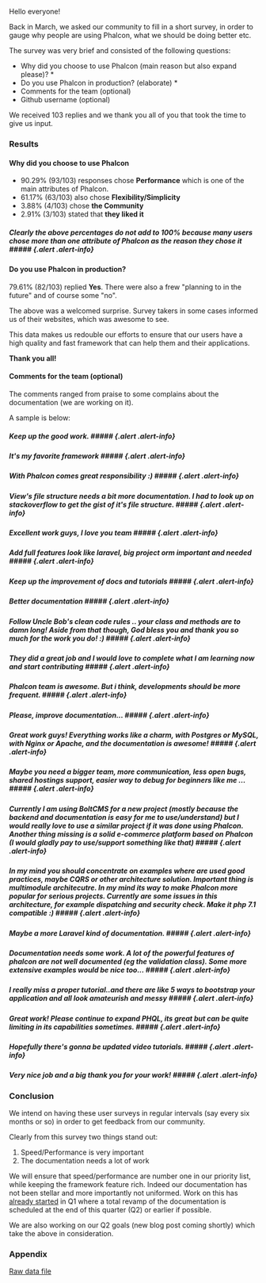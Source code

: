 Hello everyone!

Back in March, we asked our community to fill in a short survey, in order to gauge why people are using Phalcon, what we should be doing better etc.

The survey was very brief and consisted of the following questions:

* Why did you choose to use Phalcon (main reason but also expand please)? *
* Do you use Phalcon in production? (elaborate) *
* Comments for the team (optional)
* Github username (optional)

We received 103 replies and we thank you all of you that took the time to give us input.

### Results
#### Why did you choose to use Phalcon
* 90.29% (93/103) responses chose **Performance** which is one of the main attributes of Phalcon.
* 61.17% (63/103) also chose **Flexibility/Simplicity**
* 3.88% (4/103) chose **the Community**
* 2.91% (3/103) stated that **they liked it**

##### Clearly the above percentages do not add to 100% because many users chose more than one attribute of Phalcon as the reason they chose it ##### {.alert .alert-info}

#### Do you use Phalcon in production?
79.61% (82/103) replied **Yes**. There were also a frew "planning to in the future" and of course some "no".

The above was a welcomed surprise. Survey takers in some cases informed us of their websites, which was awesome to see. 

This data makes us redouble our efforts to ensure that our users have a high quality and fast framework that can help them and their applications.

**Thank you all!**

#### Comments for the team (optional)
The comments ranged from praise to some complains about the documentation (we are working on it).

A sample is below:

##### Keep up the good work. ##### {.alert .alert-info} 
##### It's my favorite framework ##### {.alert .alert-info}
##### With Phalcon comes great responsibility :) ##### {.alert .alert-info}
##### View's file structure needs a bit more documentation. I had to look up on stackoverflow to get the gist of it's file structure. ##### {.alert .alert-info}
##### Excellent work guys, I love you team ##### {.alert .alert-info}
##### Add full features look like laravel, big project orm important and needed ##### {.alert .alert-info}
##### Keep up the improvement of docs and tutorials ##### {.alert .alert-info}
##### Better documentation ##### {.alert .alert-info}
##### Follow Uncle Bob's clean code rules .. your class and methods are to damn long!  Aside from that though, God bless you and thank you so much for the work you do! :) ##### {.alert .alert-info}
##### They did a great job and I would love to complete what I am learning now and start contributing ##### {.alert .alert-info}
##### Phalcon team is awesome. But i think, developments should be more frequent. ##### {.alert .alert-info}
##### Please, improve documentation... ##### {.alert .alert-info} 
##### Great work guys! Everything works like a charm, with Postgres or MySQL, with Nginx or Apache, and the documentation is awesome! ##### {.alert .alert-info}
##### Maybe you need a bigger team, more communication, less open bugs, shared hostings support, easier way to debug for beginners like me ... ##### {.alert .alert-info}
##### Currently I am using BoltCMS for a new project (mostly because the backend and documentation is easy for me to use/understand) but I would really love to use a similar project if it was done using Phalcon. Another thing missing is a solid e-commerce platform based on Phalcon (I would gladly pay to use/support something like that) ##### {.alert .alert-info}
##### In my mind you should concentrate on examples where are used good practices, maybe CQRS or other architecture solution. Important thing is multimodule architecutre. In my mind its way to make Phalcon more popular for serious projects. Currently are some issues in this architecture, for example dispatching and security check. Make it php 7.1 compatible :) ##### {.alert .alert-info}
##### Maybe a more Laravel kind of documentation. ##### {.alert .alert-info}
##### Documentation needs some work. A lot of the powerful features of phalcon are not well documented (eg the validation class). Some more extensive examples would be nice too... ##### {.alert .alert-info}
##### I really miss a proper tutorial..and there are like 5 ways to bootstrap your application and all look amateurish and messy ##### {.alert .alert-info}
##### Great work! Please continue to expand PHQL, its great but can be quite limiting in its capabilities sometimes. ##### {.alert .alert-info} 
##### Hopefully there's gonna be updated video tutorials. ##### {.alert .alert-info} 
##### Very nice job and a big thank you for your work! ##### {.alert .alert-info}

### Conclusion
We intend on having these user surveys in regular intervals (say every six months or so) in order to get feedback from our community.

Clearly from this survey two things stand out:
1. Speed/Performance is very important
2. The documentation needs a lot of work

We will ensure that speed/performance are number one in our priority list, while keeping the framework feature rich. Indeed our documentation has not been stellar and more importantly not uniformed. Work on this has [already started](https://github.com/niden/docs/tree/Refactor) in Q1 where a total revamp of the documentation is scheduled at the end of this quarter (Q2) or earlier if possible.

We are also working on our Q2 goals (new blog post coming shortly) which take the above in consideration.

### Appendix

[Raw data file](/files/2017-04-17-2017-survey-responses.csv)